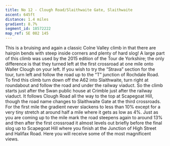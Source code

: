 ```yaml
---
title: No 12 - Clough Road/Slaithwaite Gate, Slaithwaite
ascent: 645ft
distance: 1.4 miles
gradient: 8.7%
segment_id: 18572222
map_ref: SE 082 145
---
```


This is a bruising and again a classic Colne Valley climb in that there are hairpin bends with
steep inside corners and plenty of hard slog! A large part of this climb was used by the 2015
edition of the Tour de Yorkshire; the only difference is that they turned left at the first
crossroad at one mile onto Waller Clough on your left. If you wish to try the “Strava” section
for the tour, turn left and follow the road up to the “T” junction of Rochdale Road.
To find this climb turn down off the A62 into Slaithwaite, turn right at roundabout and
follow the road and under the railway viaduct. So the climb starts just after the Swan public
house at Crimble just after the railway viaduct. It follows Clough Road all the way to the top
at Scapegoat Hill, though the road name changes to Slaithwaite Gate at the third crossroads.
For the first mile the gradient never slackens to less than 10% except for a very tiny stretch
at around half a mile where it gets as low as 4%. Just as you are coming up to the mile mark
the road steepens again to around 13% and then after the first crossroad it almost levels out
briefly before the final slog up to Scapegoat Hill where you finish at the Junction of High
Street and Halifax Road. Here you will receive some of the most magnificent views.

